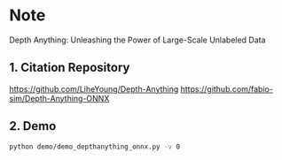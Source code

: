 # Note

Depth Anything: Unleashing the Power of Large-Scale Unlabeled Data

## 1. Citation Repository

  https://github.com/LiheYoung/Depth-Anything
  https://github.com/fabio-sim/Depth-Anything-ONNX


## 2. Demo

```bash
python demo/demo_depthanything_onnx.py -v 0
```
